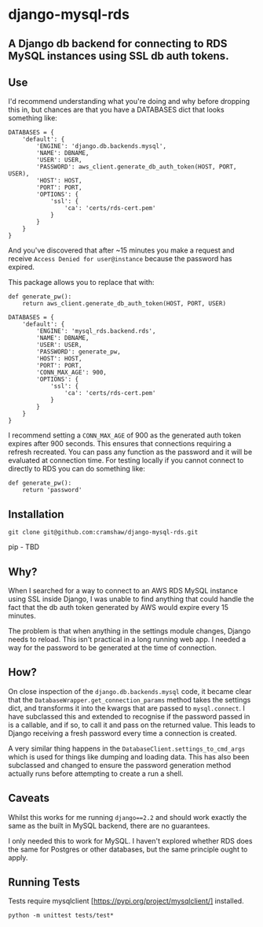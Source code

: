 # django-mysql-rds

## A Django db backend for connecting to RDS MySQL instances using SSL db auth tokens.

## Use

I'd recommend understanding what you're doing and why before dropping this in, but chances are that you have a DATABASES dict that looks something like:

```
DATABASES = {
    'default': {
        'ENGINE': 'django.db.backends.mysql',
        'NAME': DBNAME,
        'USER': USER,
        'PASSWORD': aws_client.generate_db_auth_token(HOST, PORT, USER),
        'HOST': HOST,
        'PORT': PORT,
        'OPTIONS': {
            'ssl': {
                'ca': 'certs/rds-cert.pem'
            }
        }
    }
}
```
And you've discovered that after ~15 minutes you make a request and receive `Access Denied for user@instance` because the password has expired.

This package allows you to replace that with:

```
def generate_pw():
    return aws_client.generate_db_auth_token(HOST, PORT, USER)

DATABASES = {
    'default': {
        'ENGINE': 'mysql_rds.backend.rds',
        'NAME': DBNAME,
        'USER': USER,
        'PASSWORD': generate_pw,
        'HOST': HOST,
        'PORT': PORT,
        'CONN_MAX_AGE': 900,
        'OPTIONS': {
            'ssl': {
                'ca': 'certs/rds-cert.pem'
            }
        }
    }
}
```

I recommend setting a `CONN_MAX_AGE` of 900 as the generated auth token expires after 900 seconds. This ensures that connections requiring a refresh recreated. You can pass any function as the password and it will be evaluated at connection time. For testing locally if you cannot connect to directly to RDS you can do something like:

```
def generate_pw():
    return 'password'
```

## Installation

`git clone git@github.com:cramshaw/django-mysql-rds.git`

pip - TBD

## Why?
When I searched for a way to connect to an AWS RDS MySQL instance using SSL inside Django, I was unable to find anything that could handle the fact that the db auth token generated by AWS would expire every 15 minutes.

The problem is that when anything in the settings module changes, Django needs to reload. This isn't practical in a long running web app. I needed a way for the password to be generated at the time of connection.

## How?

On close inspection of the `django.db.backends.mysql` code, it became clear that the `DatabaseWrapper.get_connection_params` method takes the settings dict, and transforms it into the kwargs that are passed to `mysql.connect`. I have subclassed this and extended to recognise if the password passed in is a callable, and if so, to call it and pass on the returned value. This leads to 
Django receiving a fresh password every time a connection is created.

A very similar thing happens in the `DatabaseClient.settings_to_cmd_args` which is used for things like dumping and loading data. This has also been subclassed and changed to ensure the password generation method actually runs before attempting to create a run a shell.

## Caveats

Whilst this works for me running `django==2.2` and should work exactly the same as the built in MySQL backend, there are no guarantees.

I only needed this to work for MySQL. I haven't explored whether RDS does the same for Postgres or other databases, but the same principle ought to apply.

## Running Tests

Tests require mysqlclient [https://pypi.org/project/mysqlclient/] installed.

```
python -m unittest tests/test*
```